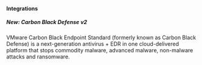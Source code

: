 
#### Integrations
##### New: Carbon Black Defense v2
VMware Carbon Black Endpoint Standard (formerly known as Carbon Black Defense) is a next-generation antivirus + EDR in one cloud-delivered platform that stops commodity malware, advanced malware, non-malware attacks and ransomware.